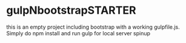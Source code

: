 # gulpNbootstrapSTARTER
this is an empty project including bootstrap with a working gulpfile.js.  Simply do npm install and run gulp for local server spinup
